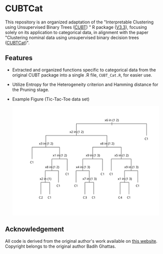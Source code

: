 # CUBTCat

This repository is an organized adaptation of the "Interpretable Clustering using Unsupervised Binary Trees ([CUBT](https://doi.org/10.1007/s11634-013-0129-3)) " R package ([V3.3](https://www.i2m.univ-amu.fr/perso/badih.ghattas/cubt.php#news)), focusing solely on its application to categorical data, in alignment with the paper "Clustering nominal data using unsupervised binary decision trees ([CUBTCat](https://doi.org/10.1016/j.patcog.2017.01.031))".

## Features
- Extracted and organized functions specific to categorical data from the original CUBT package into a single .R file, `CUBT_Cat.R`, for easier use.

- Utilize Entropy for the Heterogeneity criterion and Hamming distance for the Pruning stage.

- Example Figure (Tic-Tac-Toe data set)

  ![Tic-Tac-Toe](Tic-Tac-Toe.svg)

## Acknowledgement
All code is derived from the original author's work available on [this website](https://www.i2m.univ-amu.fr/perso/badih.ghattas/cubt.php). Copyright belongs to the original author Badih Ghattas.